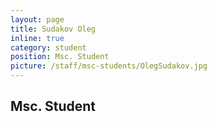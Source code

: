 ```yaml
---
layout: page
title: Sudakov Oleg
inline: true
category: student
position: Msc. Student
picture: /staff/msc-students/OlegSudakov.jpg
---
```


[](/staff/msc-students/OlegSudakov.jpg)

## Msc. Student